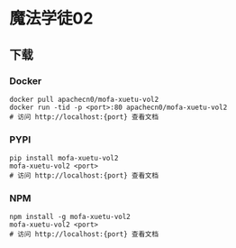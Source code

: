 # 魔法学徒02

## 下载

### Docker

```
docker pull apachecn0/mofa-xuetu-vol2
docker run -tid -p <port>:80 apachecn0/mofa-xuetu-vol2
# 访问 http://localhost:{port} 查看文档
```

### PYPI

```
pip install mofa-xuetu-vol2
mofa-xuetu-vol2 <port>
# 访问 http://localhost:{port} 查看文档
```

### NPM

```
npm install -g mofa-xuetu-vol2
mofa-xuetu-vol2 <port>
# 访问 http://localhost:{port} 查看文档
```